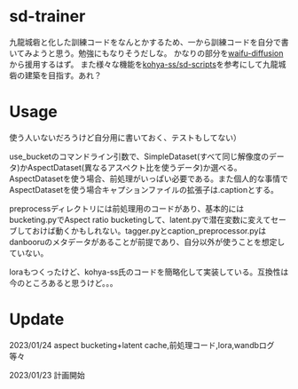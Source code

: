 # sd-trainer
九龍城砦と化した訓練コードをなんとかするため、一から訓練コードを自分で書いてみようと思う。勉強にもなりそうだしな。
かなりの部分を[waifu-diffusion](https://github.com/harubaru/waifu-diffusion)から援用するはず。
また様々な機能を[kohya-ss/sd-scripts](https://github.com/kohya-ss/sd-scripts)を参考にして九龍城砦の建築を目指す。あれ？

# Usage
使う人いないだろうけど自分用に書いておく、テストもしてない）

use_bucketのコマンドライン引数で、SimpleDataset(すべて同じ解像度のデータ)かAspectDataset(異なるアスペクト比を使うデータ)か選べる。AspectDatasetを使う場合、前処理がいっぱい必要である。また個人的な事情でAspectDatasetを使う場合キャプションファイルの拡張子は.captionとする。

preprocessディレクトリには前処理用のコードがあり、基本的にはbucketing.pyでAspect ratio bucketingして、latent.pyで潜在変数に変えてセーブしておけば動くかもしれない。tagger.pyとcaption_preprocessor.pyはdanbooruのメタデータがあることが前提であり、自分以外が使うことを想定していない。

loraもつくったけど、kohya-ss氏のコードを簡略化して実装している。互換性は今のところあると思うけど。。。


# Update
2023/01/24 aspect bucketing+latent cache,前処理コード,lora,wandbログ等々

2023/01/23 計画開始
